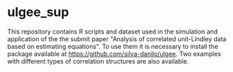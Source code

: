 # ulgee_sup

This repository contains R scripts and dataset used in the simulation and application of the the submit paper "Analysis of correlated unit-Lindley data based on estimating equations". To use them it is necessary to install the package available at https://github.com/silva-danilo/ulgee. Two examples with different types of correlation structures are also available.
